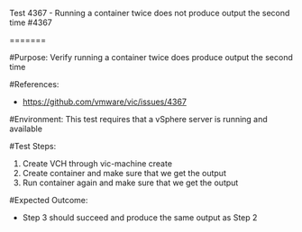Test 4367 - Running a container twice does not produce output the second time #4367

=======

#Purpose:
Verify running a container twice does produce output the second time

#References:
* https://github.com/vmware/vic/issues/4367

#Environment:
This test requires that a vSphere server is running and available

#Test Steps:
1. Create VCH through vic-machine create
2. Create container and make sure that we get the output
3. Run container again and make sure that we get the output

#Expected Outcome:
* Step 3 should succeed and produce the same output as Step 2
